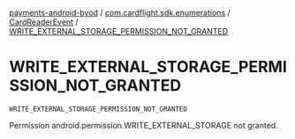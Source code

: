 [payments-android-byod](../../index.md) / [com.cardflight.sdk.enumerations](../index.md) / [CardReaderEvent](index.md) / [WRITE_EXTERNAL_STORAGE_PERMISSION_NOT_GRANTED](./-w-r-i-t-e_-e-x-t-e-r-n-a-l_-s-t-o-r-a-g-e_-p-e-r-m-i-s-s-i-o-n_-n-o-t_-g-r-a-n-t-e-d.md)

# WRITE_EXTERNAL_STORAGE_PERMISSION_NOT_GRANTED

`WRITE_EXTERNAL_STORAGE_PERMISSION_NOT_GRANTED`

Permission android.permission.WRITE_EXTERNAL_STORAGE not granted.

